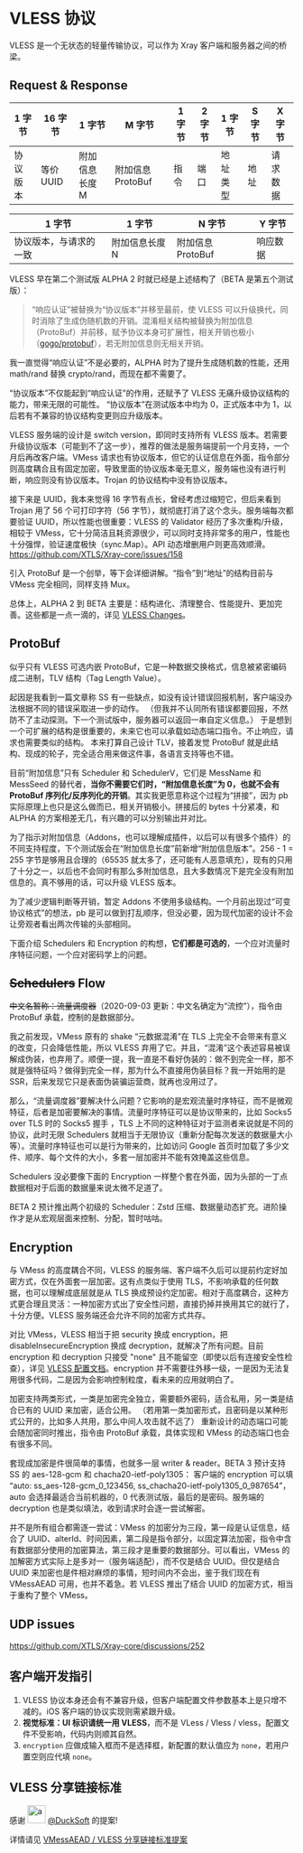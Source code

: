 # VLESS 协议

VLESS 是一个无状态的轻量传输协议，可以作为 Xray 客户端和服务器之间的桥梁。

## Request & Response

|1 字节|16 字节|1 字节|M 字节|1 字节|2 字节|1 字节|S 字节|X 字节|
|-|-|-|-|-|-|-|-|-|
|协议版本|等价 UUID|附加信息长度 M|附加信息 ProtoBuf|指令|端口|地址类型|地址|请求数据|

|1 字节|1 字节|N 字节|Y 字节|
|-|-|-|-|
|协议版本，与请求的一致|附加信息长度 N|附加信息 ProtoBuf|响应数据|

VLESS 早在第二个测试版 ALPHA 2 时就已经是上述结构了（BETA 是第五个测试版）：

> “响应认证”被替换为“协议版本”并移至最前，使 VLESS 可以升级换代，同时消除了生成伪随机数的开销。混淆相关结构被替换为附加信息（ProtoBuf）并前移，赋予协议本身可扩展性，相关开销也极小（[gogo/protobuf](https://github.com/gogo/protobuf)），若无附加信息则无相关开销。

我一直觉得“响应认证”不是必要的，ALPHA 时为了提升生成随机数的性能，还用 math/rand 替换 crypto/rand，而现在都不需要了。

“协议版本”不仅能起到“响应认证”的作用，还赋予了 VLESS 无痛升级协议结构的能力，带来无限的可能性。
“协议版本”在测试版本中均为 0，正式版本中为 1，以后若有不兼容的协议结构变更则应升级版本。

VLESS 服务端的设计是 switch version，即同时支持所有 VLESS 版本。若需要升级协议版本（可能到不了这一步），推荐的做法是服务端提前一个月支持，一个月后再改客户端。VMess 请求也有协议版本，但它的认证信息在外面，指令部分则高度耦合且有固定加密，导致里面的协议版本毫无意义，服务端也没有进行判断，响应则没有协议版本。Trojan 的协议结构中没有协议版本。

接下来是 UUID，我本来觉得 16 字节有点长，曾经考虑过缩短它，但后来看到 Trojan 用了 56 个可打印字符（56 字节），就彻底打消了这个念头。服务端每次都要验证 UUID，所以性能也很重要：VLESS 的 Validator 经历了多次重构/升级，相较于 VMess，它十分简洁且耗资源很少，可以同时支持非常多的用户，性能也十分强悍，验证速度极快（sync.Map）。API 动态增删用户则更高效顺滑。
https://github.com/XTLS/Xray-core/issues/158

引入 ProtoBuf 是一个创举，等下会详细讲解。“指令”到“地址”的结构目前与 VMess 完全相同，同样支持 Mux。

总体上，ALPHA 2 到 BETA 主要是：结构进化、清理整合、性能提升、更加完善。这些都是一点一滴的，详见 [VLESS Changes](https://github.com/rprx/v2ray-vless/releases)。

## ProtoBuf

似乎只有 VLESS 可选内嵌 ProtoBuf，它是一种数据交换格式，信息被紧密编码成二进制，TLV 结构（Tag Length Value）。

起因是我看到一篇文章称 SS 有一些缺点，如没有设计错误回报机制，客户端没办法根据不同的错误采取进一步的动作。
 （但我并不认同所有错误都要回报，不然防不了主动探测。下一个测试版中，服务器可以返回一串自定义信息。）
于是想到一个可扩展的结构是很重要的，未来它也可以承载如动态端口指令。不止响应，请求也需要类似的结构。
本来打算自己设计 TLV，接着发觉 ProtoBuf 就是此结构、现成的轮子，完全适合用来做这件事，各语言支持等也不错。

目前“附加信息”只有 Scheduler 和 SchedulerV，它们是 MessName 和 MessSeed 的替代者，**当你不需要它们时，“附加信息长度”为 0，也就不会有 ProtoBuf 序列化/反序列化的开销**。其实我更愿意称这个过程为“拼接”，因为 pb 实际原理上也只是这么做而已，相关开销极小。拼接后的 bytes 十分紧凑，和 ALPHA 的方案相差无几，有兴趣的可以分别输出并对比。

为了指示对附加信息（Addons，也可以理解成插件，以后可以有很多个插件）的不同支持程度，下个测试版会在“附加信息长度”前新增“附加信息版本”。256 - 1 = 255 字节是够用且合理的（65535 就太多了，还可能有人恶意填充），现有的只用了十分之一，以后也不会同时有那么多附加信息，且大多数情况下是完全没有附加信息的。真不够用的话，可以升级 VLESS 版本。

为了减少逻辑判断等开销，暂定 Addons 不使用多级结构。一个月前出现过“可变协议格式”的想法，pb 是可以做到打乱顺序，但没必要，因为现代加密的设计不会让旁观者看出两次传输的头部相同。

下面介绍 Schedulers 和 Encryption 的构想，**它们都是可选的**，一个应对流量时序特征问题，一个应对密码学上的问题。

## ~~Schedulers~~ Flow

~~中文名暂称：流量调度器~~（2020-09-03 更新：中文名确定为“流控”），指令由 ProtoBuf 承载，控制的是数据部分。

我之前发现，VMess 原有的 shake “元数据混淆”在 TLS 上完全不会带来有意义的改变，只会降低性能，所以 VLESS 弃用了它。并且，“混淆”这个表述容易被误解成伪装，也弃用了。顺便一提，我一直是不看好伪装的：做不到完全一样，那不就是强特征吗？做得到完全一样，那为什么不直接用伪装目标？我一开始用的是 SSR，后来发现它只是表面伪装骗运营商，就再也没用过了。

那么，“流量调度器”要解决什么问题？它影响的是宏观流量时序特征，而不是微观特征，后者是加密要解决的事情。流量时序特征可以是协议带来的，比如 Socks5 over TLS 时的 Socks5 握手 ，TLS 上不同的这种特征对于监测者来说就是不同的协议，此时无限 Schedulers 就相当于无限协议（重新分配每次发送的数据量大小等）。流量时序特征也可以是行为带来的，比如访问 Google 首页时加载了多少文件、顺序、每个文件的大小，多套一层加密并不能有效掩盖这些信息。

Schedulers 没必要像下面的 Encryption 一样整个套在外面，因为头部的一丁点数据相对于后面的数据量来说太微不足道了。

BETA 2 预计推出两个初级的 Scheduler：Zstd 压缩、数据量动态扩充。进阶操作才是从宏观层面来控制、分配，暂时咕咕。

## Encryption

与 VMess 的高度耦合不同，VLESS 的服务端、客户端不久后可以提前约定好加密方式，仅在外面套一层加密。这有点类似于使用 TLS，不影响承载的任何数据，也可以理解成底层就是从 TLS 换成预设约定加密。相对于高度耦合，这种方式更合理且灵活：一种加密方式出了安全性问题，直接扔掉并换用其它的就行了，十分方便。VLESS 服务端还会允许不同的加密方式共存。

对比 VMess，VLESS 相当于把 security 换成 encryption，把 disableInsecureEncryption 换成 decryption，就解决了所有问题。目前 encryption 和 decryption 只接受 \"none\" 且不能留空（即使以后有连接安全性检查），详见 [VLESS 配置文档](https://github.com/rprx/v2fly-github-io/blob/master/docs/config/protocols/vless.md)。encryption 并不需要往外移一级，一是因为无法复用很多代码，二是因为会影响控制粒度，看未来的应用就明白了。

加密支持两类形式，一类是加密完全独立，需要额外密码，适合私用，另一类是结合已有的 UUID 来加密，适合公用。
（若用第一类加密形式，且密码是以某种形式公开的，比如多人共用，那么中间人攻击就不远了）
重新设计的动态端口可能会随加密同时推出，指令由 ProtoBuf 承载，具体实现和 VMess 的动态端口也会有很多不同。

套现成加密是件很简单的事情，也就多一层 writer & reader。BETA 3 预计支持 SS 的 aes-128-gcm 和 chacha20-ietf-poly1305：
客户端的 encryption 可以填 “auto: ss_aes-128-gcm_0_123456, ss_chacha20-ietf-poly1305_0_987654”，auto 会选择最适合当前机器的，0 代表测试版，最后的是密码。服务端的 decryption 也是类似填法，收到请求时会逐一尝试解密。

并不是所有组合都需逐一尝试：VMess 的加密分为三段，第一段是认证信息，结合了 UUID、alterId、时间因素，第二段是指令部分，以固定算法加密，指令中含有数据部分使用的加密算法，第三段才是重要的数据部分。可以看出，VMess 的加解密方式实际上是多对一（服务端适配），而不仅是结合 UUID。但仅是结合 UUID 来加密也是件相对麻烦的事情，短时间内不会出，鉴于我们现在有 VMessAEAD 可用，也并不着急。若 VLESS 推出了结合 UUID 的加密方式，相当于重构了整个 VMess。

## UDP issues

https://github.com/XTLS/Xray-core/discussions/252

## 客户端开发指引

1. VLESS 协议本身还会有不兼容升级，但客户端配置文件参数基本上是只增不减的。iOS 客户端的协议实现则需紧跟升级。
2. **视觉标准：UI 标识请统一用 VLESS**，而不是 VLess / Vless / vless，配置文件不受影响，代码内则顺其自然。
3. `encryption` 应做成输入框而不是选择框，新配置的默认值应为 `none`，若用户置空则应代填 `none`。

## VLESS 分享链接标准

感谢 <img src="https://avatars2.githubusercontent.com/u/7822648?s=32" width="32px" height="32px" alt="a"/> [@DuckSoft](https://github.com/DuckSoft) 的提案!

详情请见 [VMessAEAD / VLESS 分享链接标准提案](https://github.com/XTLS/Xray-core/issues/91)
